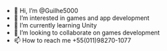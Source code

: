 - 👋 Hi, I’m @Guilhe5000
- 👀 I’m interested in games and app development
- 🌱 I’m currently learning Unity
- 💞️ I’m looking to collaborate on games development
- 📫 How to reach me +55(011)98270-1077

<!---
Guilhe5000/Guilhe5000 is a ✨ special ✨ repository because its `README.md` (this file) appears on your GitHub profile.
You can click the Preview link to take a look at your changes.
--->
